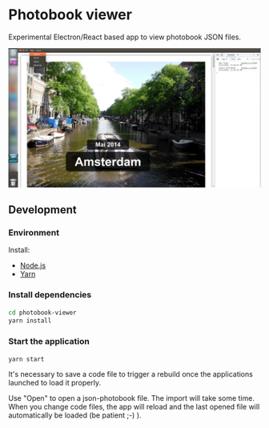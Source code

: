 # Photobook viewer

Experimental Electron/React based app to view photobook JSON files.

![Photobook viewer screenshot](./docs/photobook-viewer.jpg)


## Development

### Environment

Install:

* [Node.js](https://nodejs.org/en/download/)
* [Yarn](https://classic.yarnpkg.com/en/docs/install)


### Install dependencies

```sh
cd photobook-viewer
yarn install
```


### Start the application

```sh
yarn start
```

It's necessary to save a code file to trigger a rebuild once the applications launched to load it properly.

Use "Open" to open a json-photobook file. The import will take some time.
When you change code files, the app will reload and the last opened file will automatically be loaded (be patient ;-) ).

